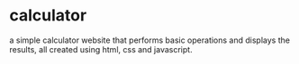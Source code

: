 # calculator
a simple calculator website that performs basic operations and displays the results, all created using html, css and javascript.
